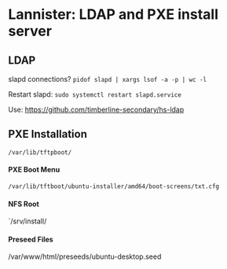 # Lannister: LDAP and PXE install server

## LDAP

slapd connections? `pidof slapd | xargs lsof -a -p | wc -l`

Restart slapd:  `sudo systemctl restart slapd.service`

Use: https://github.com/timberline-secondary/hs-ldap
 

## PXE Installation
`/var/lib/tftpboot/`

#### PXE Boot Menu
`/var/lib/tftboot/ubuntu-installer/amd64/boot-screens/txt.cfg`

#### NFS Root
`/srv/install/

#### Preseed Files
/var/www/html/preseeds/ubuntu-desktop.seed
